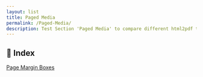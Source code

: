```yaml
---
layout: list
title: Paged Media
permalink: /Paged-Media/
description: Test Section 'Paged Media' to compare different html2pdf tools.
---
```


## 📑 Index
<div class="boxes">
                            <a href="/Paged-Media/Page Margin Boxes/">
                                Page Margin Boxes
                            </a>
</div>


